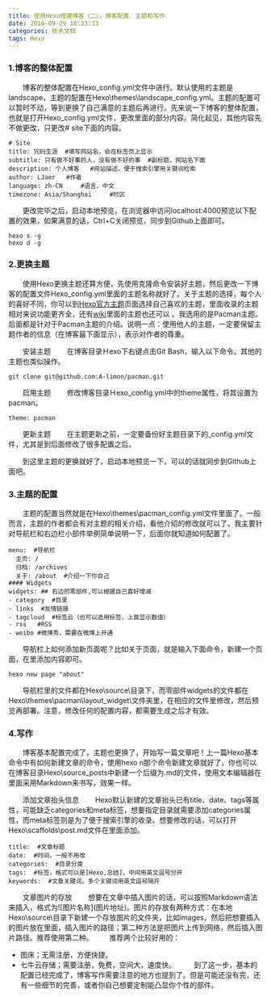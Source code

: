 ```yaml
---
title: 使用Hexo搭建博客（二），博客配置、主题和写作
date: 2016-09-29 10:33:13
categories: 技术文档
tags: Hexo
---
```


### 1.博客的整体配置
　　博客的整体配置在Hexo\_config.yml文件中进行。默认使用的主题是landscape，主题的配置在Hexo\themes\landscape\_config.yml。主题的配置可以暂时不动，等到更换了自己满意的主题后再进行。先来说一下博客的整体配置，也就是打开Hexo\_config.yml文件，更改里面的部分内容。简化起见，其他内容先不做更改，只更改# site下面的内容。
```
# Site
title: 冗码生涯  #填写网站名，会在标签页上显示
subtitle: 只有做不好事的人，没有做不好的事  #副标题，网站名下面
description: 个人博客   #网站描述，便于搜索引擎用关键词检索
author: LJaer   #作者
language: zh-CN     #语言，中文
timezone: Asia/Shanghai     #时区
```

　　更改完毕之后，启动本地预览，在浏览器中访问localhost:4000预览以下配置的效果，如果满意的话，Ctrl+C关闭预览，同步到Github上面即可。
```
hexo s -g
hexo d -g
```

### 2.更换主题
　　使用Hexo更换主题还算方便，先使用克隆命令安装好主题，然后更改一下博客的配置文件Hexo\_config.yml里面的主题名称就好了。关于主题的选择，每个人的喜好不同，你可以到[Hexo官方主题](https://hexo.io/themes/ "Hexo官方主题")页面选择自己喜欢的主题，里面收录的主题相对来说功能更齐全，还有[wiki](https://github.com/hexojs/hexo/wiki/Themes "wiki")里面的主题也还可以 。我选用的是Pacman主题。后面都是针对于Pacman主题的介绍。说明一点：使用他人的主题，一定要保留主题作者的信息（在博客最下面显示），表示对作者的尊重。

　　安装主题
　　在博客目录Ｈexo下右键点击Git Bash，输入以下命令。其他的主题也类似操作。
```
git clone git@github.com:A-limon/pacman.git
```

　　启用主题
　　修改博客目录Ｈexo\_config.yml中的theme属性，将其设置为pacman。

```
theme: pacman
```

　　更新主题
　　在主题更新之前，一定要备份好主题目录下的_config.yml文件，尤其是到后面修改了很多配置之后。

　　到这里主题的更换就好了，启动本地预览一下，可以的话就同步到Github上面吧。
### 3.主题的配置
　　主题的配置当然就是在Hexo\themes\pacman\_config.yml文件里面了。一般而言，主题的作者都会有对主题的相关介绍，看他介绍的修改就可以了。我主要针对导航栏和右边栏小部件举例简单说明一下，后面你就知道如何配置了。
```
menu:  #导航栏
  主页: /
  归档: /archives
  关于: /about  #介绍一下你自己
#### Widgets 
widgets: ## 右边的零部件,可以根据自己喜好增减
- category  #目录
- links  #友情链接
- tagcloud  #标签云（也可以选用标签，上面显示数值）
- rss   #RSS
- weibo #微博秀，需要在微博上开通
```

　　导航栏上如何添加新页面呢？比如关于页面，就是输入下面命令，新建一个页面，在里添加内容即可。
```
hexo new page "about"
```

　　导航栏里的文件都在Hexo\source\目录下，而零部件widgets的文件都在Hexo\themes\pacman\layout\_widget\文件夹里，在相应的文件里修改，然后预览再部署。注意，修改任何的配置内容，都需要生成之后才有效。

### 4.写作
　　博客基本配置完成了，主题也更换了，开始写一篇文章吧！上一篇Hexo基本命令中有如何新建文章的命令，使用hexo n那个命令新建文章就好了，你也可以在博客目录Hexo\source\_posts中新建一个后缀为.md的文件，使用文本编辑器在里面采用Markdown来书写，效果一样。

　　添加文章抬头信息
　　Hexo默认新建的文章抬头已有title、date、tags等属性，可能缺乏categories和meta标签，想要指定目录就需要添加categories属性，而meta标签则是为了便于搜索引擎的收录。想要修改的话，可以打开Hexo\scaffolds\post.md文件在里面添加。
```
title:  #文章标题
date:  #时间，一般不用改
categories:  #目录分类
tags:  #标签，格式可以是[Hexo,总结]，中间用英文逗号分开
keywords:  #文章关键词，多个关键词用英文逗号隔开
```

　　文章图片的存放
　　想要在文章中插入图片的话，可以按照Markdown语法来插入，格式为\!\[图片名称\]\(图片地址\)。图片的存放有两种方式：在本地Hexo\source\目录下新建一个存放图片的文件夹，比如images，然后把想要插入的图片放在里面，插入图片的路径；第二种方法是把图片上传到网络，然后插入图片路径。推荐使用第二种。
　　推荐两个比较好用的：
- 图床；无需注册，方便快捷。
- 七牛云存储；需要注册，免费，空间大，速度快。
　　
到了这一步，基本的配置已经完成了，博客写作需要注意的地方也提到了。但是可能还没有完，还有一些细节的完善，或者你自己想要定制能凸显你个性的部件。